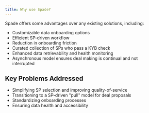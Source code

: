 ```yaml
---
title: Why use Spade?
---
```


Spade offers some advantages over any existing solutions, including:

- Customizable data onboarding options
- Efficient SP-driven workflow
- Reduction in onboarding friction
- Curated collection of SPs who pass a KYB check
- Enhanced data retrievability and health monitoring
- Asynchronous model ensures deal making is continual and not interrupted

## Key Problems Addressed

- Simplifying SP selection and improving quality-of-service
- Transitioning to a SP-driven "pull" model for deal proposals
- Standardizing onboarding processes
- Ensuring data health and accessibility

